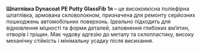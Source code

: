 **Шпатлівка Dynacoat PE Putty GlassFib 1л** – це високоякісна поліефірна шпатлівка, армована скловолокном, призначена для ремонту серйозних пошкоджень автомобільних поверхонь. Ідеально підходить для відновлення міцності та форми деталей, заповнення глибоких вм’ятин, отворів і тріщин. Має чудову адгезію до металу та склопластику, високу механічну стійкість і мінімальну усадку після висихання.
